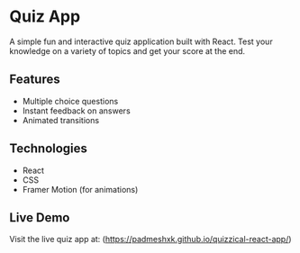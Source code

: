 # Quiz App

A simple fun and interactive quiz application built with React. Test your knowledge on a variety of topics and get your score at the end.

## Features
- Multiple choice questions
- Instant feedback on answers
- Animated transitions

## Technologies
- React
- CSS
- Framer Motion (for animations)

## Live Demo
Visit the live quiz app at: (https://padmeshxk.github.io/quizzical-react-app/)


